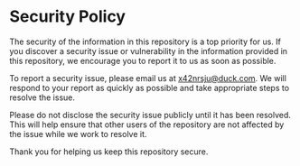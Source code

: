 # Security Policy

The security of the information in this repository is a top priority for us. If you discover a security issue or vulnerability in the information provided in this repository, we encourage you to report it to us as soon as possible.

To report a security issue, please email us at x42nrsju@duck.com. We will respond to your report as quickly as possible and take appropriate steps to resolve the issue.

Please do not disclose the security issue publicly until it has been resolved. This will help ensure that other users of the repository are not affected by the issue while we work to resolve it.

Thank you for helping us keep this repository secure.
